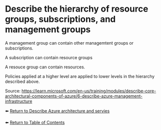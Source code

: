 # Describe the hierarchy of resource groups, subscriptions, and management groups

A management group can contain other managemtent groups or subscriptions.

A subscription can contain resource groups

A resouce group can contain resources.

Policies applied at a higher level are applied to lower levels in the hierarchy described above.

Source: https://learn.microsoft.com/en-us/training/modules/describe-core-architectural-components-of-azure/6-describe-azure-management-infrastructure

⬅️ [Return to Describe Azure architecture and servies](README.md)

⬅️ [Return to Table of Contents](../README.md)